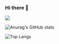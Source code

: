 ### Hi there 👋

<!--
**Hyun0828/Hyun0828** is a ✨ _special_ ✨ repository because its `README.md` (this file) appears on your GitHub profile.

Here are some ideas to get you started:

- 🔭 I’m currently working on ...
- 🌱 I’m currently learning ...
- 👯 I’m looking to collaborate on ...
- 🤔 I’m looking for help with ...
- 💬 Ask me about ...
- 📫 How to reach me: ...
- 😄 Pronouns: ...
- ⚡ Fun fact: ...
-->

<a href="https://velog.io/@spdlqj4818/posts" target="_blank"><img src="https://simpleicons.org/icons/velog.svg/velog-#20C997?style=plastic&logo=appveyor&logoColor=#fffafa"/></a>

![Anurag's GitHub stats](https://github-readme-stats.vercel.app/api?username=Hyun0828&show_icons=true&theme=radical)

![Top Langs](https://github-readme-stats.vercel.app/api/top-langs/?username=Hyun0828&layout=compact)


